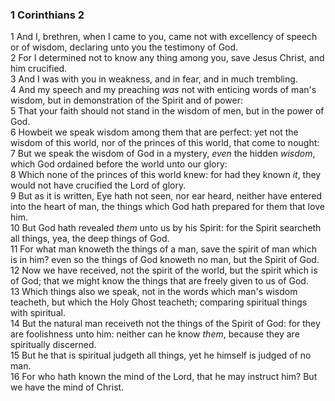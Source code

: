 ### 1 Corinthians 2

1 And I, brethren, when I came to you, came not with excellency of speech or of wisdom, declaring unto you the testimony of God.  
2 For I determined not to know any thing among you, save Jesus Christ, and him crucified.  
3 And I was with you in weakness, and in fear, and in much trembling.  
4 And my speech and my preaching *was* not with enticing words of man's wisdom, but in demonstration of the Spirit and of power:  
5 That your faith should not stand in the wisdom of men, but in the power of God.  
6 Howbeit we speak wisdom among them that are perfect: yet not the wisdom of this world, nor of the princes of this world, that come to nought:  
7 But we speak the wisdom of God in a mystery, *even* the hidden *wisdom*, which God ordained before the world unto our glory:  
8 Which none of the princes of this world knew: for had they known *it*, they would not have crucified the Lord of glory.  
9 But as it is written, Eye hath not seen, nor ear heard, neither have entered into the heart of man, the things which God hath prepared for them that love him.  
10 But God hath revealed *them* unto us by his Spirit: for the Spirit searcheth all things, yea, the deep things of God.  
11 For what man knoweth the things of a man, save the spirit of man which is in him? even so the things of God knoweth no man, but the Spirit of God.  
12 Now we have received, not the spirit of the world, but the spirit which is of God; that we might know the things that are freely given to us of God.  
13 Which things also we speak, not in the words which man's wisdom teacheth, but which the Holy Ghost teacheth; comparing spiritual things with spiritual.  
14 But the natural man receiveth not the things of the Spirit of God: for they are foolishness unto him: neither can he know *them*, because they are spiritually discerned.  
15 But he that is spiritual judgeth all things, yet he himself is judged of no man.  
16 For who hath known the mind of the Lord, that he may instruct him? But we have the mind of Christ.  
